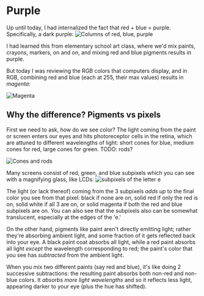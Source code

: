 # Purple

Up until today, I had internalized the fact that red + blue = purple. Specifically, a dark purple:
![Columns of red, blue, purple](https://www.schemecolor.com/images/scheme/red-blue-purple.png)

I had learned this from elementary school art class, where we'd mix paints, crayons, markers, on and on, and mixing red and blue pigments results in purple.

But today I was reviewing the RGB colors that computers display, and in RGB, combining red and blue (each at 255, their max values) results in _magenta_:

![Magenta](https://www.computerhope.com/cdn/html-color-codes/magenta.png)

## Why the difference? Pigments vs pixels

First we need to ask, how do we see color? The light coming from the paint or screen enters our eyes and hits photoreceptor cells in the retina, which are attuned to different wavelengths of light: short cones for blue, medium cones for red, large cones for green. TODO: rods?

![Cones and rods](https://ars.els-cdn.com/content/image/3-s2.0-B9780128042540000077-f07-12-9780128042540.jpg)

Many screens consist of red, green, and blue subpixels which you can see with a magnifying glass, like LCDs:
![subpixels of the letter e](https://upload.wikimedia.org/wikipedia/commons/thumb/2/26/Subpixel_rendering_LCD_photo_3e_composite.jpg/500px-Subpixel_rendering_LCD_photo_3e_composite.jpg)

The light (or lack thereof) coming from the 3 subpixels _adds up_ to the final color you see from that pixel: black if none are on, solid red if only the red is on, solid white if all 3 are on, or solid magenta if both the red and blue subpixels are on. You can also see that the subpixels also can be somewhat translucent, especially at the edges of the 'e.'

On the other hand, pigments like paint aren't directly emitting light; rather they're absorbing ambient light, and some fraction of it gets reflected back into your eye. A black paint coat absorbs all light, while a red paint absorbs all light _except_ the wavelength corresponding to red; the paint's color that you see has _subtracted_ from the ambient light.

When you mix two different paints (say red and blue), it's like doing 2 successive subtractions: the resulting paint absorbs both non-red and non-blue colors. It _absorbs more light wavelengths_ and so it reflects less light, appearing darker to your eye (plus the hue has shifted).
